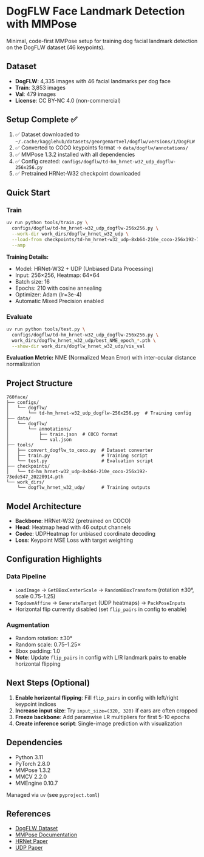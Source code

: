 # DogFLW Face Landmark Detection with MMPose

Minimal, code-first MMPose setup for training dog facial landmark detection on the DogFLW dataset (46 keypoints).

## Dataset

- **DogFLW**: 4,335 images with 46 facial landmarks per dog face
- **Train**: 3,853 images
- **Val**: 479 images  
- **License**: CC BY-NC 4.0 (non-commercial)

## Setup Complete ✅

1. ✅ Dataset downloaded to `~/.cache/kagglehub/datasets/georgemartvel/dogflw/versions/1/DogFLW`
2. ✅ Converted to COCO keypoints format → `data/dogflw/annotations/`
3. ✅ MMPose 1.3.2 installed with all dependencies
4. ✅ Config created: `configs/dogflw/td-hm_hrnet-w32_udp_dogflw-256x256.py`
5. ✅ Pretrained HRNet-W32 checkpoint downloaded

## Quick Start

### Train

```bash
uv run python tools/train.py \
  configs/dogflw/td-hm_hrnet-w32_udp_dogflw-256x256.py \
  --work-dir work_dirs/dogflw_hrnet_w32_udp \
  --load-from checkpoints/td-hm_hrnet-w32_udp-8xb64-210e_coco-256x192-73ede547_20220914.pth \
  --amp
```

**Training Details:**
- Model: HRNet-W32 + UDP (Unbiased Data Processing)
- Input: 256×256, Heatmap: 64×64
- Batch size: 16
- Epochs: 210 with cosine annealing
- Optimizer: Adam (lr=3e-4)
- Automatic Mixed Precision enabled

### Evaluate

```bash
uv run python tools/test.py \
  configs/dogflw/td-hm_hrnet-w32_udp_dogflw-256x256.py \
  work_dirs/dogflw_hrnet_w32_udp/best_NME_epoch_*.pth \
  --show-dir work_dirs/dogflw_hrnet_w32_udp/vis_val
```

**Evaluation Metric:** NME (Normalized Mean Error) with inter-ocular distance normalization

## Project Structure

```
760face/
├── configs/
│   └── dogflw/
│       └── td-hm_hrnet-w32_udp_dogflw-256x256.py  # Training config
├── data/
│   └── dogflw/
│       └── annotations/
│           ├── train.json  # COCO format
│           └── val.json
├── tools/
│   ├── convert_dogflw_to_coco.py  # Dataset converter
│   ├── train.py                   # Training script
│   └── test.py                    # Evaluation script
├── checkpoints/
│   └── td-hm_hrnet-w32_udp-8xb64-210e_coco-256x192-73ede547_20220914.pth
└── work_dirs/
    └── dogflw_hrnet_w32_udp/      # Training outputs
```

## Model Architecture

- **Backbone**: HRNet-W32 (pretrained on COCO)
- **Head**: Heatmap head with 46 output channels
- **Codec**: UDPHeatmap for unbiased coordinate decoding
- **Loss**: Keypoint MSE Loss with target weighting

## Configuration Highlights

### Data Pipeline
- `LoadImage` → `GetBBoxCenterScale` → `RandomBBoxTransform` (rotation ±30°, scale 0.75-1.25)
- `TopdownAffine` → `GenerateTarget` (UDP heatmaps) → `PackPoseInputs`
- Horizontal flip currently disabled (set `flip_pairs` in config to enable)

### Augmentation
- Random rotation: ±30°
- Random scale: 0.75–1.25×
- Bbox padding: 1.0
- **Note**: Update `flip_pairs` in config with L/R landmark pairs to enable horizontal flipping

## Next Steps (Optional)

1. **Enable horizontal flipping**: Fill `flip_pairs` in config with left/right keypoint indices
2. **Increase input size**: Try `input_size=(320, 320)` if ears are often cropped
3. **Freeze backbone**: Add paramwise LR multipliers for first 5-10 epochs
4. **Create inference script**: Single-image prediction with visualization

## Dependencies

- Python 3.11
- PyTorch 2.8.0
- MMPose 1.3.2
- MMCV 2.2.0
- MMEngine 0.10.7

Managed via `uv` (see `pyproject.toml`)

## References

- [DogFLW Dataset](https://github.com/martvelge/DogFLW)
- [MMPose Documentation](https://mmpose.readthedocs.io/en/latest/)
- [HRNet Paper](https://arxiv.org/abs/1902.09212)
- [UDP Paper](https://arxiv.org/abs/1911.07524)

